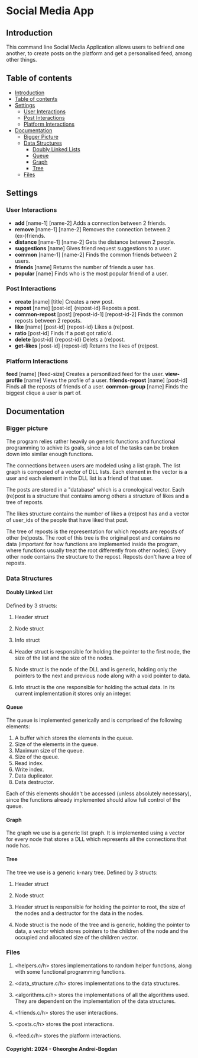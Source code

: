# Social Media App

## Introduction

This command line Social Media Application allows users to befriend
one another, to create posts on the platform and get a personalised
feed, among other things.

## Table of contents

- [Introduction](#introduction)
- [Table of contents](#table-of-contents)
- [Settings](#settings)
  - [User Interactions](#user-interactions)
  - [Post Interactions](#post-interactions)
  - [Platform Interactions](#platform-interactions)
- [Documentation](#documentation)
  - [Bigger Picture](#bigger-picture)
  - [Data Structures](#data-structures)
    - [Doubly Linked Lists](#doubly-linked-list)
    - [Queue](#queue)
    - [Graph](#graph)
    - [Tree](#tree)
  - [Files](#files)

## Settings

### User Interactions

- **add** [name-1] [name-2]      Adds a connection between 2 friends.
- **remove** [name-1] [name-2]   Removes the connection between 2 (ex-)friends.
- **distance** [name-1] [name-2] Gets the distance between 2 people.
- **suggestions** [name]         Gives friend request suggestions to a user.
- **common** [name-1] [name-2]   Finds the common friends between 2 users.
- **friends** [name]             Returns the number of friends a user has.
- **popular** [name]             Finds who is the most popular friend of a user.

### Post Interactions

- **create** [name] [title]                           Creates a new post.
- **repost** [name] [post-id] {repost-id}              Reposts a post.
- **common-repost** [post] [repost-id-1] [repost-id-2] Finds the common reposts
                                                       between 2 reposts.
- **like** [name] [post-id] {repost-id}                Likes a (re)post.
- **ratio** [post-id]                                  Finds if a post got ratio'd.
- **delete** [post-id] {repost-id}                     Delets a (re)post.
- **get-likes** [post-id] {repost-id}                  Returns the likes of (re)post.

### Platform Interactions

**feed** [name] [feed-size]         Creates a personilized feed for the user.
**view-profile** [name]             Views the profile of a user.
**friends-repost** [name] [post-id] Finds all the reposts of friends of a user.
**common-group** [name]             Finds the biggest clique a user is part of.

## Documentation

### Bigger picture

The program relies rather heavily on generic functions and functional
programming to achive its goals, since a lot of the tasks can be broken
down into similar enough functions.

The connections between users are modeled using a list graph.
The list graph is composed of a vector of DLL lists. Each element in the vector
is a user and each element in the DLL list is a friend of that user.

The posts are stored in a "database" which is a cronological vector.
Each (re)post is a structure that contains among others a structure of likes
and a tree of reposts.

The likes structure contains the number of likes a (re)post has and a vector
of user_ids of the people that have liked that post.

The tree of reposts is the representation for which reposts are reposts of
other (re)posts. The root of this tree is the original post and contains no
data (important for how functions are implemented inside the program, where
functions usually treat the root differently from other nodes).
Every other node contains the structure to the repost.
Reposts don't have a tree of reposts.

### Data Structures

#### Doubly Linked List

Defined by 3 structs:
1. Header struct
2. Node struct
3. Info struct

1. Header struct is responsible for holding the pointer to the first node,
the size of the list and the size of the nodes.

2. Node struct is the node of the DLL and is generic, holding only the
pointers to the next and previous node along with a void pointer to data.

3. Info struct is the one responsible for holding the actual data.
In its current implementation it stores only an integer.

#### Queue

The queue is implemented generically and is comprised of the following
elements:
1. A buffer which stores the elements in the queue.
2. Size of the elements in the queue.
3. Maximum size of the queue.
4. Size of the queue.
5. Read index.
6. Write index.
7. Data duplicator.
8. Data destructor.

Each of this elements shouldn't be accessed (unless absolutely necessary),
since the functions already implemented should allow full control of the queue.

#### Graph

The graph we use is a generic list graph.
It is implemented using a vector for every node that stores a DLL which
represents all the connections that node has.

#### Tree

The tree we use is a generic k-nary tree.
Defined by 3 structs:
1. Header struct
2. Node struct

1. Header struct is responsible for holding the pointer to root,
the size of the nodes and a destructor for the data in the nodes.

2. Node struct is the node of the tree and is generic, holding the pointer
to data, a vector which stores pointers to the children of the node and 
the occupied and allocated size of the children vector.

### Files

1. <helpers.c/h> stores implementations to random helper functions, along
with some functional programming functions.

2. <data_structure.c/h> stores implementations to the data structures.

3. <algorithms.c/h> stores the implementations of all the algorithms used.
They are dependent on the implementation of the data structures.

4. <friends.c/h> stores the user interactions.

5. <posts.c/h> stores the post interactions.

6. <feed.c/h> stores the platform interactions.

#### Copyright: 2024 - Gheorghe Andrei-Bogdan
